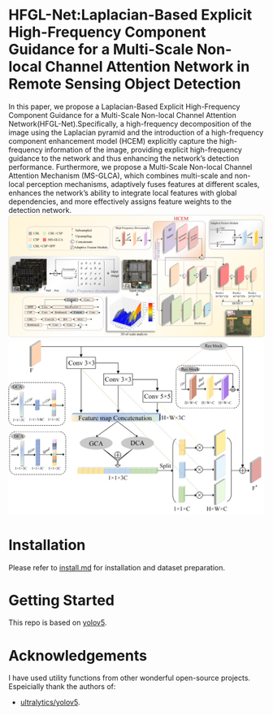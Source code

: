 # HFGL-Net:Laplacian-Based Explicit High-Frequency Component Guidance for a Multi-Scale Non-local Channel Attention Network in Remote Sensing Object Detection
In this paper, we propose a Laplacian-Based Explicit High-Frequency Component Guidance for a Multi-Scale Non-local Channel Attention Network(HFGL-Net).Specifically, a high-frequency decomposition of the image using the Laplacian pyramid and the introduction of a high-frequency component enhancement model (HCEM) explicitly capture the high-frequency information of the image, providing explicit high-frequency guidance to the network and thus enhancing the network’s detection performance. Furthermore, we propose a Multi-Scale Non-local Channel Attention Mechanism (MS-GLCA), which combines multi-scale and non-local perception mechanisms, adaptively fuses features at different scales, enhances the network’s ability to integrate local features with global dependencies, and more effectively assigns feature weights to the detection network.
![The overall architecture of HFGL-Net. HFGL-Net consists of detection structures such as HCEM and MS-GLCA. The figure illustrates the HFGL-Net architecture, which integrates the High-Frequency Component Enhancement Module (HCEM) and the Multi-scale Non-local Channel Attention Mechanism (MS-GLCA)](https://github.com/15272874521/HFGL-Net/blob/main/Overall.png)
![The Multi-scale Non-local Channel Attention Mechanism (MS-GLCA). By leveraging multi-scale features and non-local perception strategies, this mechanism enhances the model’s ability to detect multi-scale objects in remote sensing images. It adaptively captures the interdependencies between local details and global context, effectively allocating feature weights for the detection network, thereby improving detection accuracy.](https://github.com/15272874521/HFGL-Net/blob/main/attention.png)
# Installation
Please refer to [install.md](./docs/install.md) for installation and dataset preparation.

# Getting Started 
This repo is based on [yolov5](https://github.com/ultralytics/yolov5). 

#  Acknowledgements
I have used utility functions from other wonderful open-source projects. Espeicially thank the authors of:

* [ultralytics/yolov5](https://github.com/ultralytics/yolov5).
